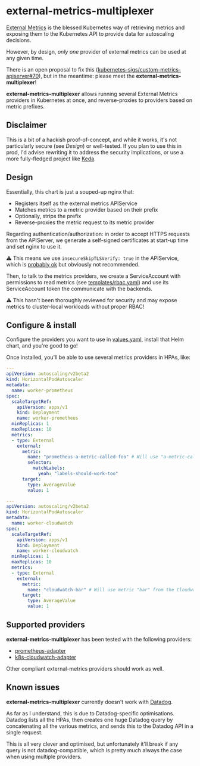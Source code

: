 # external-metrics-multiplexer

[External Metrics](https://github.com/kubernetes/community/blob/master/contributors/design-proposals/instrumentation/external-metrics-api.md) is the blessed Kubernetes way of retrieving metrics and exposing them to the Kubernetes API to provide data for autoscaling decisions.

However, by design, _only one_ provider of external metrics can be used at any given time.

There is an open proposal to fix this ([kubernetes-sigs/custom-metrics-apiserver#70](https://github.com/kubernetes-sigs/custom-metrics-apiserver/issues/70)), but in the meantime: please meet the **external-metrics-multiplexer**!

**external-metrics-multiplexer** allows running several External Metrics providers in Kubernetes at once, and reverse-proxies to providers based on metric prefixes.

## Disclaimer

This is a bit of a hackish proof-of-concept, and while it works, it's not particularly secure (see _Design_) or well-tested. If you plan to use this in prod, I'd advise rewriting it to address the security implications, or use a more fully-fledged project like [Keda](https://github.com/kedacore/keda/).

## Design

Essentially, this chart is just a souped-up nginx that:
- Registers itself as the external metrics APIService
- Matches metrics to a metric provider based on their prefix
- Optionally, strips the prefix
- Reverse-proxies the metric request to its metric provider

Regarding authentication/authorization: in order to accept HTTPS requests from the APIServer, we generate a self-signed certificates at start-up time and set nginx to use it.

⚠️  This means we use `insecureSkipTLSVerify: true` in the APIService, which is [probably ok](https://github.com/kubernetes-sigs/metrics-server/issues/544) but obviously not recommended.

Then, to talk to the metrics providers, we create a ServiceAccount with permissions to read metrics (see [templates/rbac.yaml](./templates/rbac.yaml)) and use its ServiceAccount token the communicate with the backends.

⚠️  This hasn't been thoroughly reviewed for security and may expose metrics to cluster-local workloads without proper RBAC!

## Configure & install

Configure the providers you want to use in [values.yaml](./values.yaml), install that Helm chart, and you're good to go!

Once installed, you'll be able to use several metrics providers in HPAs, like:

```yaml
---
apiVersion: autoscaling/v2beta2
kind: HorizontalPodAutoscaler
metadata:
  name: worker-prometheus
spec:
  scaleTargetRef:
    apiVersion: apps/v1
    kind: Deployment
    name: worker-prometheus
  minReplicas: 1
  maxReplicas: 10
  metrics:
  - type: External
    external:
      metric:
        name: "prometheus-a-metric-called-foo" # Will use "a-metric-called-foo" from the Prometheus provider
        selector:
          matchLabels:
            yeah: "labels-should-work-too"
      target:
        type: AverageValue
        value: 1

---
apiVersion: autoscaling/v2beta2
kind: HorizontalPodAutoscaler
metadata:
  name: worker-cloudwatch
spec:
  scaleTargetRef:
    apiVersion: apps/v1
    kind: Deployment
    name: worker-cloudwatch
  minReplicas: 1
  maxReplicas: 10
  metrics:
  - type: External
    external:
      metric:
        name: "cloudwatch-bar" # Will use metric "bar" from the Cloudwatch provider
      target:
        type: AverageValue
        value: 1
```

## Supported providers

**external-metrics-multiplexer** has been tested with the following providers:
- [prometheus-adapter](https://github.com/kubernetes-sigs/prometheus-adapter)
- [k8s-cloudwatch-adapter](https://github.com/awslabs/k8s-cloudwatch-adapter)

Other compliant external-metrics providers should work as well.

## Known issues

**external-metrics-multiplexer** currently doesn't work with [Datadog](https://docs.datadoghq.com/agent/cluster_agent/external_metrics/).

As far as I understand, this is due to Datadog-specific optimisations. Datadog lists all the HPAs, then creates one huge Datadog query by concatenating all the various metrics, and sends this to the Datadog API in a single request.

This is all very clever and optimised, but unfortunately it'll break if any query is not datadog-compatible, which is pretty much always the case when using multiple providers.
